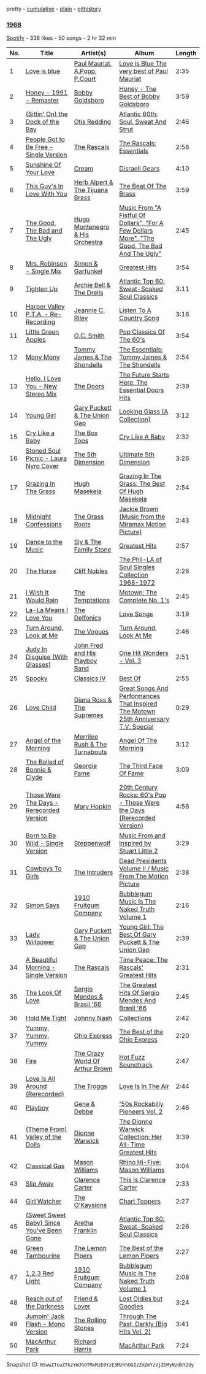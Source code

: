 pretty - [cumulative](/playlists/cumulative/0sbkEFgqbA3Jjot2lbqsyx.md) - [plain](/playlists/plain/0sbkEFgqbA3Jjot2lbqsyx) - [githistory](https://github.githistory.xyz/mackorone/spotify-playlist-archive/blob/main/playlists/plain/0sbkEFgqbA3Jjot2lbqsyx)

### [1968](https://open.spotify.com/playlist/0sbkEFgqbA3Jjot2lbqsyx)

> 

[Spotify](https://open.spotify.com/user/spotify) - 338 likes - 50 songs - 2 hr 32 min

| No. | Title | Artist(s) | Album | Length |
|---|---|---|---|---|
| 1 | [Love is blue](https://open.spotify.com/track/2Spa687CxXQP5Ll8dzeLZP) | [Paul Mauriat](https://open.spotify.com/artist/5Oj26LEf8jdgR2woWEjlhi), [A.Popp](https://open.spotify.com/artist/7FhixE55GL7MxjQpY4E4xD), [P.Court](https://open.spotify.com/artist/0BsbHRtvGE3HI4vdR4sobs) | [Love is Blue The very best of Paul Mauriat](https://open.spotify.com/album/4rhcKC5XGn9sfJJ4xNgNE1) | 2:35 |
| 2 | [Honey \- 1991 \- Remaster](https://open.spotify.com/track/3ZnlYvqCnjJ7OeZhVKkWPg) | [Bobby Goldsboro](https://open.spotify.com/artist/5gPEo032lzARtzuVqJIm9o) | [Honey \- The Best of Bobby Goldsboro](https://open.spotify.com/album/16QapBbCMXHEekBXfUCiKp) | 3:59 |
| 3 | [\(Sittin' On\) the Dock of the Bay](https://open.spotify.com/track/50uGbeaQIxKiSc7jvRTjWx) | [Otis Redding](https://open.spotify.com/artist/60df5JBRRPcnSpsIMxxwQm) | [Atlantic 60th: Soul, Sweat And Strut](https://open.spotify.com/album/1LBWNRMsbEWb17KmDD4jfD) | 2:46 |
| 4 | [People Got to Be Free \- Single Version](https://open.spotify.com/track/49oQUbmhXqjGb850ERxtfb) | [The Rascals](https://open.spotify.com/artist/5g2n2H9ndqvejERtwZ1rHh) | [The Rascals: Essentials](https://open.spotify.com/album/6dniagKQXyJnT8VHV0pzKu) | 2:58 |
| 5 | [Sunshine Of Your Love](https://open.spotify.com/track/6FRwDxXsvSasw0y2eDArsz) | [Cream](https://open.spotify.com/artist/74oJ4qxwOZvX6oSsu1DGnw) | [Disraeli Gears](https://open.spotify.com/album/6fRqzJT070Kp9RWlSXmKcY) | 4:10 |
| 6 | [This Guy's In Love With You](https://open.spotify.com/track/66EoHmD7DE7TEayzKQOolN) | [Herb Alpert & The Tijuana Brass](https://open.spotify.com/artist/09L3cUdx0hq6qn5bKuJJ4I) | [The Beat Of The Brass](https://open.spotify.com/album/7gPr5TEdn6UNQXSqUC71Dw) | 3:59 |
| 7 | [The Good, The Bad and The Ugly](https://open.spotify.com/track/5c3SBfvWYFtf5FQiNkg6FV) | [Hugo Montenegro & His Orchestra](https://open.spotify.com/artist/5g64xp3hpxoCXRJkNd5tmE) | [Music From "A Fistful Of Dollars", "For A Few Dollars More", "The Good, The Bad And The Ugly"](https://open.spotify.com/album/0hKE6opt70NgTTvD9HJYhg) | 2:45 |
| 8 | [Mrs\. Robinson \- Single Mix](https://open.spotify.com/track/3CJ60azPXtva8OdBsxSA7a) | [Simon & Garfunkel](https://open.spotify.com/artist/70cRZdQywnSFp9pnc2WTCE) | [Greatest Hits](https://open.spotify.com/album/25irJgxRNTlyg8pUmWfDVG) | 3:54 |
| 9 | [Tighten Up](https://open.spotify.com/track/0qKCm8yeHoRJTpryDDQ9TT) | [Archie Bell & The Drells](https://open.spotify.com/artist/1kupwLFpHALpmhp5qol8xH) | [Atlantic Top 60: Sweat\-Soaked Soul Classics](https://open.spotify.com/album/09UEuDX0FZYXtRVYkvDLSA) | 3:11 |
| 10 | [Harper Valley P.T.A\. \- Re\-Recording](https://open.spotify.com/track/1BZuxYKOocaZVmTJjHeCSE) | [Jeannie C\. Riley](https://open.spotify.com/artist/3MIwMeYV8vmgQFbbRiJTp2) | [Listen To A Country Song](https://open.spotify.com/album/5SpwOfNNfVilw6zWybqU43) | 3:16 |
| 11 | [Little Green Apples](https://open.spotify.com/track/5VKdlRg4PXPh8H1cpGo16C) | [O.C\. Smith](https://open.spotify.com/artist/7qVAJPCHuOiMxlJ7h9xEAA) | [Pop Classics Of The 60's](https://open.spotify.com/album/5GCaDPj9Jx6TEZChzUacWM) | 3:54 |
| 12 | [Mony Mony](https://open.spotify.com/track/66ozGYa2jDBeh2aW8TsW8U) | [Tommy James & The Shondells](https://open.spotify.com/artist/01hRNr3yF5bYnPq4wZ88iI) | [The Essentials: Tommy James & The Shondells](https://open.spotify.com/album/0OuQjb89LiXrs0AiWb6zRZ) | 2:54 |
| 13 | [Hello, I Love You \- New Stereo Mix](https://open.spotify.com/track/4uROF3wTMMIFsZbLGyR1AG) | [The Doors](https://open.spotify.com/artist/22WZ7M8sxp5THdruNY3gXt) | [The Future Starts Here: The Essential Doors Hits](https://open.spotify.com/album/3OIjlStgBVQfGjkiftDAZp) | 2:39 |
| 14 | [Young Girl](https://open.spotify.com/track/4UY52Z4Oxl0nuHKcktLguw) | [Gary Puckett & The Union Gap](https://open.spotify.com/artist/4asCC4oxQcDzFXhCth2SgQ) | [Looking Glass \(A Collection\)](https://open.spotify.com/album/0LSrFgBvwfBUPBrGReNY6k) | 3:12 |
| 15 | [Cry Like a Baby](https://open.spotify.com/track/6e5dOtgCiKkITJxtWSuLBE) | [The Box Tops](https://open.spotify.com/artist/3KGQvnOoqUHi3KxKQMZtXr) | [Cry Like A Baby](https://open.spotify.com/album/0MCVIJcfyN5dvOcPXadY9t) | 2:32 |
| 16 | [Stoned Soul Picnic \- Laura Nyro Cover](https://open.spotify.com/track/1bKQeepTAEYlpn8wpL7iDn) | [The 5th Dimension](https://open.spotify.com/artist/1UUYAQ9LiRsZF0ZukQNWXM) | [Ultimate 5th Dimension](https://open.spotify.com/album/3IKQNKxgr0EDzGRFRZ7aa5) | 3:26 |
| 17 | [Grazing In The Grass](https://open.spotify.com/track/4ewr2YZx2pXsxDTC4mWFob) | [Hugh Masekela](https://open.spotify.com/artist/1b3F5FI7TX4IWTNA4P1kWp) | [Grazing In The Grass: The Best Of Hugh Masekela](https://open.spotify.com/album/35YSmtpQl7AQKr39nMDKD9) | 2:54 |
| 18 | [Midnight Confessions](https://open.spotify.com/track/6go31e2qCJqcigRR1fTNtv) | [The Grass Roots](https://open.spotify.com/artist/2IU5UBup85LmAXh5U36DeC) | [Jackie Brown \(Music from the Miramax Motion Picture\)](https://open.spotify.com/album/1f0FdT3X5hFNDNj39v4Km8) | 2:43 |
| 19 | [Dance to the Music](https://open.spotify.com/track/6q701mead1QEHZdRiTsGCe) | [Sly & The Family Stone](https://open.spotify.com/artist/5m8H6zSadhu1j9Yi04VLqD) | [Greatest Hits](https://open.spotify.com/album/0UM9SydcBtsklCTFgGLvcT) | 2:57 |
| 20 | [The Horse](https://open.spotify.com/track/6FUoJcJUk9s70ReCcrcgPB) | [Cliff Nobles](https://open.spotify.com/artist/0i0ELbteoVYQDbSNCU3Spz) | [The Phil\-LA of Soul Singles Collection 1968\-1972](https://open.spotify.com/album/1T0rnH4pe84Dh0X2g1F8wW) | 2:26 |
| 21 | [I Wish It Would Rain](https://open.spotify.com/track/2dQx3sIylsbvagZCNf69h4) | [The Temptations](https://open.spotify.com/artist/3RwQ26hR2tJtA8F9p2n7jG) | [Motown: The Complete No\. 1's](https://open.spotify.com/album/0iv3gV69jA1YY2H0UTy9yF) | 2:45 |
| 22 | [La\-La Means I Love You](https://open.spotify.com/track/5jzqOYJmouDjfxlUw2u27f) | [The Delfonics](https://open.spotify.com/artist/6YPRXu1dazGYcSZv4HJEH4) | [Love Songs](https://open.spotify.com/album/47I69OChJY93PaFpCRhS31) | 3:19 |
| 23 | [Turn Around, Look at Me](https://open.spotify.com/track/6w8Pnj2aUSJysc0b5FSJyr) | [The Vogues](https://open.spotify.com/artist/0Ma8KxtvoIDSU5fHtuTS9F) | [Turn Around, Look At Me](https://open.spotify.com/album/5bq7lXvSaFD4xlhb8FQjbM) | 2:46 |
| 24 | [Judy In Disguise \(With Glasses\)](https://open.spotify.com/track/1IdOSNQ4TF1rNtXaHWl4qY) | [John Fred and His Playboy Band](https://open.spotify.com/artist/1JJQnWXsIpAKIvcWJGUtfg) | [One Hit Wonders \- Vol\. 3](https://open.spotify.com/album/172jqsXIEMee9TDHA5qzjr) | 2:51 |
| 25 | [Spooky](https://open.spotify.com/track/5z4iT44mMHyZozsTFy4A51) | [Classics IV](https://open.spotify.com/artist/6XGJvNG372fPJ2TV2OoN0Z) | [Best Of](https://open.spotify.com/album/1Tt7kLJ0EC4t8w3D4WyySr) | 2:55 |
| 26 | [Love Child](https://open.spotify.com/track/3NEXHif5VQoVe3A9yidyBv) | [Diana Ross & The Supremes](https://open.spotify.com/artist/0rXI0q8Cahq6numvPlloaq) | [Great Songs And Performances That Inspired The Motown 25th Anniversary T.V\. Special](https://open.spotify.com/album/7DKVGEwrtT5MzX0hLK5Zc4) | 0:29 |
| 27 | [Angel of the Morning](https://open.spotify.com/track/27QxL30kLR6RyIjLXCMFdU) | [Merrilee Rush & The Turnabouts](https://open.spotify.com/artist/5TnMVQgTIbp6z3AydwnHW6) | [Angel Of The Morning](https://open.spotify.com/album/3G5uBH4LITdtjt8TEarfp2) | 3:12 |
| 28 | [The Ballad of Bonnie & Clyde](https://open.spotify.com/track/1C2K7ouw8OYXVThAnSXID9) | [Georgie Fame](https://open.spotify.com/artist/5rWKAmlxinr3muqedXVIHa) | [The Third Face Of Fame](https://open.spotify.com/album/3MGdCtzNd66E1JTMJgw8hk) | 3:09 |
| 29 | [Those Were The Days \- Rerecorded Version](https://open.spotify.com/track/5AOQ6Yyc31jwq4YhUW02W8) | [Mary Hopkin](https://open.spotify.com/artist/5pBljwfwnohfSNDXixEYHm) | [20th Century Rocks: 60's Pop \- Those Were the Days \(Rerecorded Version\)](https://open.spotify.com/album/02VjoqBNpB8VAw6l3BKJSa) | 4:56 |
| 30 | [Born to Be Wild \- Single Version](https://open.spotify.com/track/1pqTePrSp43XjG8phQngLM) | [Steppenwolf](https://open.spotify.com/artist/1WRM9i067hd2ujxxi8FI3m) | [Music From and Inspired by Stuart Little 2](https://open.spotify.com/album/1nCPZbyBQThLnIYU5GRpew) | 3:29 |
| 31 | [Cowboys To Girls](https://open.spotify.com/track/1uzLze6Sl1qEhueDeXEN9Z) | [The Intruders](https://open.spotify.com/artist/30q5mqJmdYPaKabPMytzvv) | [Dead Presidents Volume II / Music From The Motion Picture](https://open.spotify.com/album/52Us0gT9wf2yGMNlwTATGB) | 2:38 |
| 32 | [Simon Says](https://open.spotify.com/track/3HCAXEL5pmg818Qus0xq9b) | [1910 Fruitgum Company](https://open.spotify.com/artist/17vIaBTHJOVxnU4v7t1DiY) | [Bubblegum Music Is The Naked Truth Volume 1](https://open.spotify.com/album/5fK1Hyan0dT8Bc2zCgF3Fa) | 2:16 |
| 33 | [Lady Willpower](https://open.spotify.com/track/2v32CGfALncxmdlF4JbKZ4) | [Gary Puckett & The Union Gap](https://open.spotify.com/artist/4asCC4oxQcDzFXhCth2SgQ) | [Young Girl: The Best Of Gary Puckett & The Union Gap](https://open.spotify.com/album/15Oqj9h8TSkGsoOKDKjsqA) | 2:39 |
| 34 | [A Beautiful Morning \- Single Version](https://open.spotify.com/track/3QwbKe0s8TcNclzXAXHeHy) | [The Rascals](https://open.spotify.com/artist/5g2n2H9ndqvejERtwZ1rHh) | [Time Peace: The Rascals' Greatest Hits](https://open.spotify.com/album/6S6RXg18OaPgkuhO7brqkf) | 2:31 |
| 35 | [The Look Of Love](https://open.spotify.com/track/5adCpfWaVDZUorqk15ScHj) | [Sergio Mendes & Brasil '66](https://open.spotify.com/artist/6hCsqVHnBo1BVQWuIjRMkL) | [The Greatest Hits Of Sergio Mendes And Brasil '66](https://open.spotify.com/album/0D1FEIRWIJ6H8SyHLX055P) | 2:45 |
| 36 | [Hold Me Tight](https://open.spotify.com/track/21ErYfB6YWSahxw9l9jBMA) | [Johnny Nash](https://open.spotify.com/artist/0nAVvgfE9yI4DwvMiYwk8a) | [Collections](https://open.spotify.com/album/0sEeCVO9TTEWCeS6xnD0ZQ) | 2:42 |
| 37 | [Yummy, Yummy, Yummy](https://open.spotify.com/track/6WvbMOjKf5y3CAHn4ubwlp) | [Ohio Express](https://open.spotify.com/artist/6EHdKd4m8DzNf9NhVeJSVI) | [The Best of the Ohio Express](https://open.spotify.com/album/1z5SrNEBvLmCnJxe54Thk9) | 2:20 |
| 38 | [Fire](https://open.spotify.com/track/3UbLA9KRShoSsl8hfEfrFm) | [The Crazy World Of Arthur Brown](https://open.spotify.com/artist/2LpdhgwN0mYKMjnzrBQU8H) | [Hot Fuzz Soundtrack](https://open.spotify.com/album/5aQ4a2t0yhu2MR8U9giGAX) | 2:47 |
| 39 | [Love Is All Around \(Rerecorded\)](https://open.spotify.com/track/6Zvx7YK6F5Z3BcAVxY2wCI) | [The Troggs](https://open.spotify.com/artist/57xdnSVt4ahJCIXYLieQ25) | [Love Is In The Air](https://open.spotify.com/album/70qmSduAQ8CodNpY4roBru) | 2:44 |
| 40 | [Playboy](https://open.spotify.com/track/4TCLUpvYC7bi9FfKG9Cb6J) | [Gene & Debbe](https://open.spotify.com/artist/4TKZSf5u6B01KbQizymC0p) | ['50s Rockabilly Pioneers Vol\. 2](https://open.spotify.com/album/7mhh6JrSzt2CzVDeclmw3L) | 2:46 |
| 41 | [\(Theme From\) Valley of the Dolls](https://open.spotify.com/track/5uta5LiUOs6SYxqZmgcd3k) | [Dionne Warwick](https://open.spotify.com/artist/2JSjCHK79gdaiPWdKiNUNp) | [The Dionne Warwick Collection: Her All\-Time Greatest Hits](https://open.spotify.com/album/6jt0AE3c2ZC5e9TJA2Duo2) | 3:39 |
| 42 | [Classical Gas](https://open.spotify.com/track/48oT10cTda4pZUlYfqxlPR) | [Mason Williams](https://open.spotify.com/artist/1XgVoPT2Va5L64LFzskVBW) | [Rhino Hi\-Five: Mason Williams](https://open.spotify.com/album/6ZQGfFKq01ui5TFhdWLi07) | 3:04 |
| 43 | [Slip Away](https://open.spotify.com/track/7r3Hwig1mvtlVq0ZbJ09Wb) | [Clarence Carter](https://open.spotify.com/artist/7lffJlv0nRl0sIsHDmo0SB) | [This Is Clarence Carter](https://open.spotify.com/album/7IWPPkijopGVrwWXRbmQKx) | 2:33 |
| 44 | [Girl Watcher](https://open.spotify.com/track/4WmkbmI2mKRhGuHJNn4j9J) | [The O'Kaysions](https://open.spotify.com/artist/1LewRrFZKW8ktXwW01njJL) | [Chart Toppers](https://open.spotify.com/album/023naiMb6LZ4tuWdRW0DNT) | 2:27 |
| 45 | [\(Sweet Sweet Baby\) Since You've Been Gone](https://open.spotify.com/track/6uWrg9upzeIAXsxkMzatPS) | [Aretha Franklin](https://open.spotify.com/artist/7nwUJBm0HE4ZxD3f5cy5ok) | [Atlantic Top 60: Sweat\-Soaked Soul Classics](https://open.spotify.com/album/09UEuDX0FZYXtRVYkvDLSA) | 2:26 |
| 46 | [Green Tambourine](https://open.spotify.com/track/70jnaGaj1rtpyABfUURpvr) | [The Lemon Pipers](https://open.spotify.com/artist/2rUmEpDSHKMhamwClclHs5) | [The Best of the Lemon Pipers](https://open.spotify.com/album/7xqsq9EdxlurNTjMSZTCDg) | 2:27 |
| 47 | [1,2,3 Red Light](https://open.spotify.com/track/6rVqaYLQ45XRefZ50T4bed) | [1910 Fruitgum Company](https://open.spotify.com/artist/17vIaBTHJOVxnU4v7t1DiY) | [Bubblegum Music Is The Naked Truth Volume 1](https://open.spotify.com/album/5fK1Hyan0dT8Bc2zCgF3Fa) | 2:08 |
| 48 | [Reach out of the Darkness](https://open.spotify.com/track/7D52haxVyOjWIE7VSswqCD) | [Friend & Lover](https://open.spotify.com/artist/7k9JXkYLc9TBFynG860BC3) | [Lost Oldies but Goodies](https://open.spotify.com/album/1g1D3VKIe46wBvBwn9FLUx) | 3:24 |
| 49 | [Jumpin' Jack Flash \- Mono Version](https://open.spotify.com/track/1gqTXnc7WXBI9AwcCiqcJ1) | [The Rolling Stones](https://open.spotify.com/artist/22bE4uQ6baNwSHPVcDxLCe) | [Through The Past, Darkly \(Big Hits Vol\. 2\)](https://open.spotify.com/album/1Dsx0X79p4owIdoS0kTYgb) | 3:41 |
| 50 | [MacArthur Park](https://open.spotify.com/track/3sP9qw7dbFJZ9K6YHaVhUb) | [Richard Harris](https://open.spotify.com/artist/30Qh39o424P9qgdHNVouvo) | [MacArthur Park](https://open.spotify.com/album/0SvBGZCu5nxlxq8c3QXtV8) | 7:24 |

Snapshot ID: `NSwwZTcwZTkzYWJhOTMxMzE0YzE3MzhhOGIzZmZmYzVjZDMyNzdkY2Uy`
